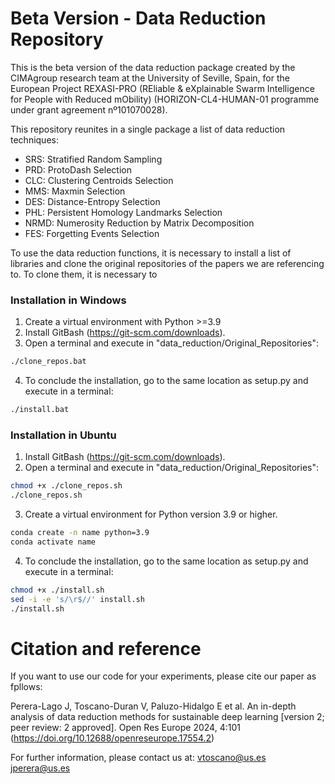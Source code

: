 # Beta Version - Data Reduction Repository

This is the beta version of the data reduction package created by the CIMAgroup research team at the University of Seville, Spain, for the European Project REXASI-PRO (REliable & eXplainable Swarm Intelligence for People with Reduced mObility) (HORIZON-CL4-HUMAN-01 programme under grant agreement nº101070028).

This repository reunites in a single package a list of data reduction techniques:

- SRS: Stratified Random Sampling
- PRD: ProtoDash Selection
- CLC: Clustering Centroids Selection
- MMS: Maxmin Selection
- DES: Distance-Entropy Selection
- PHL: Persistent Homology Landmarks Selection
- NRMD: Numerosity Reduction by Matrix Decomposition
- FES: Forgetting Events Selection

To use the data reduction functions, it is necessary to install a list of libraries and clone the original repositories of the papers we are referencing to. To clone them, it is necessary to 

### Installation in Windows

1. Create a virtual environment with Python >=3.9
2. Install GitBash (https://git-scm.com/downloads).
3. Open a terminal and execute in "data_reduction/Original_Repositories":

```bash
./clone_repos.bat
```
4. To conclude the installation, go to the same location as setup.py and execute in a terminal: 

```bash
./install.bat
```

### Installation in Ubuntu

1. Install GitBash (https://git-scm.com/downloads).
2. Open a terminal and execute in "data_reduction/Original_Repositories":

```bash
chmod +x ./clone_repos.sh
./clone_repos.sh
```

3. Create a virtual environment for Python version 3.9 or higher.

```bash
conda create -n name python=3.9
conda activate name
```

4. To conclude the installation, go to the same location as setup.py and execute in a terminal: 

```bash
chmod +x ./install.sh
sed -i -e 's/\r$//' install.sh
./install.sh
```

# Citation and reference
If you want to use our code for your experiments, please cite our paper as fpllows:

Perera-Lago J, Toscano-Duran V, Paluzo-Hidalgo E et al. An in-depth analysis of data reduction methods for sustainable deep learning [version 2; peer review: 2 approved]. Open Res Europe 2024, 4:101 (https://doi.org/10.12688/openreseurope.17554.2)

For further information, please contact us at: vtoscano@us.es jperera@us.es
